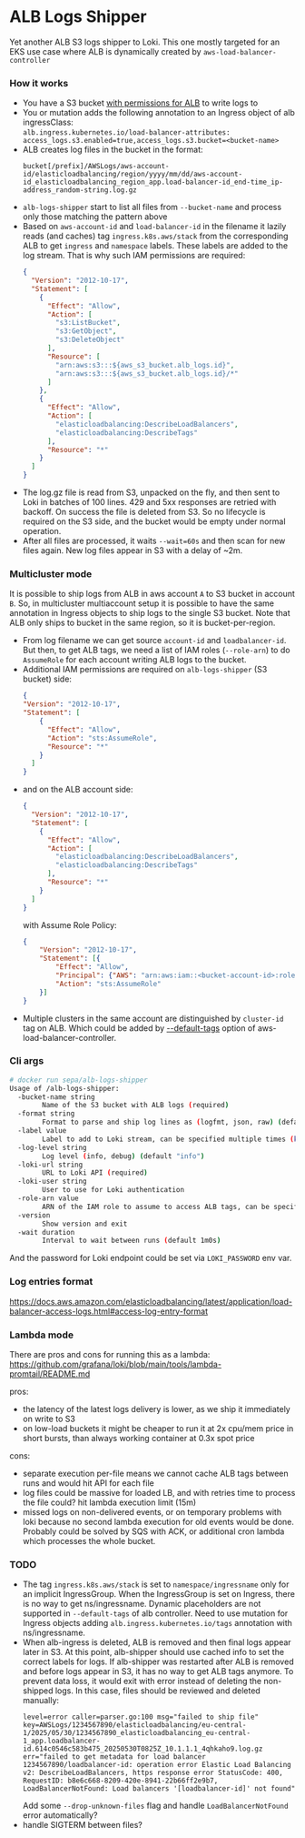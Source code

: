 # ALB Logs Shipper

Yet another ALB S3 logs shipper to Loki. This one mostly targeted for an EKS use case where ALB is dynamically created by `aws-load-balancer-controller`

### How it works
- You have a S3 bucket [with permissions for ALB](https://docs.aws.amazon.com/elasticloadbalancing/latest/application/enable-access-logging.html#access-log-create-bucket) to write logs to
- You or mutation adds the following annotation to an Ingress object of alb ingressClass:  
`alb.ingress.kubernetes.io/load-balancer-attributes: access_logs.s3.enabled=true,access_logs.s3.bucket=<bucket-name>`
- ALB creates log files in the bucket in the format:  
  ```
  bucket[/prefix]/AWSLogs/aws-account-id/elasticloadbalancing/region/yyyy/mm/dd/aws-account-id_elasticloadbalancing_region_app.load-balancer-id_end-time_ip-address_random-string.log.gz
  ```
- `alb-logs-shipper` start to list all files from `--bucket-name` and process only those matching the pattern above
- Based on `aws-account-id` and `load-balancer-id` in the filename it lazily reads (and caches) tag `ingress.k8s.aws/stack` from the corresponding ALB to get `ingress` and `namespace` labels. These labels are added to the log stream. That is why such IAM permissions are required:
  ```json
  {
    "Version": "2012-10-17",
    "Statement": [
      {
        "Effect": "Allow",
        "Action": [
          "s3:ListBucket",
          "s3:GetObject",
          "s3:DeleteObject"
        ],
        "Resource": [
          "arn:aws:s3:::${aws_s3_bucket.alb_logs.id}",
          "arn:aws:s3:::${aws_s3_bucket.alb_logs.id}/*"
        ]
      },
      {
        "Effect": "Allow",
        "Action": [
          "elasticloadbalancing:DescribeLoadBalancers",
          "elasticloadbalancing:DescribeTags"
        ],
        "Resource": "*"
      }
    ]
  }
  ```
- The log.gz file is read from S3, unpacked on the fly, and then sent to Loki in batches of 100 lines. 429 and 5xx responses are retried with backoff. On success the file is deleted from S3. So no lifecycle is required on the S3 side, and the bucket would be empty under normal operation.
- After all files are processed, it waits `--wait=60s` and then scan for new files again. New log files appear in S3 with a delay of ~2m.

### Multicluster mode
It is possible to ship logs from ALB in aws account `A` to S3 bucket in account `B`. So, in multicluster multiaccount setup it is possible to have the same annotation in Ingress objects to ship logs to the single S3 bucket. Note that ALB only ships to bucket in the same region, so it is bucket-per-region.
- From log filename we can get source `account-id` and `loadbalancer-id`. But then, to get ALB tags, we need a list of IAM roles (`--role-arn`) to do `AssumeRole` for each account writing ALB logs to the bucket.
- Additional IAM permissions are required on `alb-logs-shipper` (S3 bucket) side:
  ```json
  {
  "Version": "2012-10-17",
  "Statement": [
      {
        "Effect": "Allow",
        "Action": "sts:AssumeRole",
        "Resource": "*"
      }
    ]
  }
  ```
- and on the ALB account side:
  ```json
  {
    "Version": "2012-10-17",
    "Statement": [
      {
        "Effect": "Allow",
        "Action": [
          "elasticloadbalancing:DescribeLoadBalancers",
          "elasticloadbalancing:DescribeTags"
        ],
        "Resource": "*"
      }
    ]
  }
  ```
  with Assume Role Policy:
  ```json
  {
      "Version": "2012-10-17",
      "Statement": [{
          "Effect": "Allow",
          "Principal": {"AWS": "arn:aws:iam::<bucket-account-id>:role/<alb-logs-shipper-role>"},
          "Action": "sts:AssumeRole"
      }]
  }
  ```
- Multiple clusters in the same account are distinguished by `cluster-id` tag on ALB. Which could be added by [--default-tags](https://kubernetes-sigs.github.io/aws-load-balancer-controller/v2.5/deploy/configurations/#controller-command-line-flags) option of aws-load-balancer-controller.

### Cli args
```bash
# docker run sepa/alb-logs-shipper
Usage of /alb-logs-shipper:
  -bucket-name string
        Name of the S3 bucket with ALB logs (required)
  -format string
        Format to parse and ship log lines as (logfmt, json, raw) (default "raw")
  -label value
        Label to add to Loki stream, can be specified multiple times (key=value)
  -log-level string
        Log level (info, debug) (default "info")
  -loki-url string
        URL to Loki API (required)
  -loki-user string
        User to use for Loki authentication
  -role-arn value
        ARN of the IAM role to assume to access ALB tags, can be specified multiple times
  -version
        Show version and exit
  -wait duration
        Interval to wait between runs (default 1m0s)
```
And the password for Loki endpoint could be set via `LOKI_PASSWORD` env var.

### Log entries format
https://docs.aws.amazon.com/elasticloadbalancing/latest/application/load-balancer-access-logs.html#access-log-entry-format

### Lambda mode  
There are pros and cons for running this as a lambda:
https://github.com/grafana/loki/blob/main/tools/lambda-promtail/README.md  

pros:
- the latency of the latest logs delivery is lower, as we ship it immediately on write to S3
- on low-load buckets it might be cheaper to run it at 2x cpu/mem price in short bursts, than always working container at 0.3x spot price

cons:
- separate execution per-file means we cannot cache ALB tags between runs and would hit API for each file
- log files could be massive for loaded LB, and with retries time to process the file could? hit lambda execution limit (15m) 
- missed logs on non-delivered events, or on temporary problems with loki because no second lambda execution for old events would be done. Probably could be solved by SQS with ACK, or additional cron lambda which processes the whole bucket.
 
### TODO
- The tag `ingress.k8s.aws/stack` is set to `namespace/ingressname` only for an implicit IngressGroup. When the IngressGroup is set on Ingress, there is no way to get ns/ingressname. Dynamic placeholders are not supported in `--default-tags` of alb controller. Need to use mutation for Ingress objects adding `alb.ingress.kubernetes.io/tags` annotation with ns/ingressname.
- When alb-ingress is deleted, ALB is removed and then final logs appear later in S3. At this point, alb-shipper should use cached info to set the correct labels for logs. If alb-shipper was restarted after ALB is removed and before logs appear in S3, it has no way to get ALB tags anymore. To prevent data loss, it would exit with error instead of deleting the non-shipped logs. In this case, files should be reviewed and deleted manually:
  ```
  level=error caller=parser.go:100 msg="failed to ship file" key=AWSLogs/1234567890/elasticloadbalancing/eu-central-1/2025/05/30/1234567890_elasticloadbalancing_eu-central-1_app.loadbalancer-id.614c0546c583b475_20250530T0825Z_10.1.1.1_4qhkaho9.log.gz err="failed to get metadata for load balancer 1234567890/loadbalancer-id: operation error Elastic Load Balancing v2: DescribeLoadBalancers, https response error StatusCode: 400, RequestID: b8e6c668-8209-420e-8941-22b66ff2e9b7, LoadBalancerNotFound: Load balancers '[loadbalancer-id]' not found"
  ```
  Add some `--drop-unknown-files` flag and handle `LoadBalancerNotFound` error automatically?
- handle SIGTERM between files?
